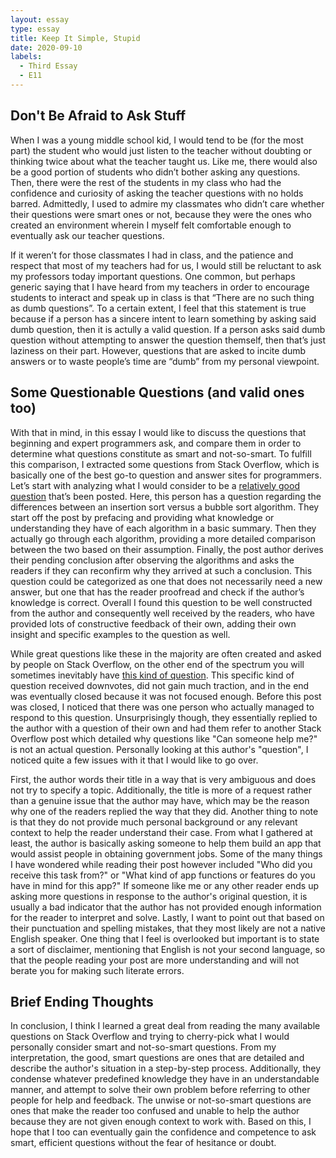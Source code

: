 ```yaml
---
layout: essay
type: essay
title: Keep It Simple, Stupid
date: 2020-09-10
labels:
  - Third Essay
  - E11
---
```


## Don't Be Afraid to Ask Stuff

When I was a young middle school kid, I would tend to be (for the most part) the student who would just listen to the teacher without doubting or thinking twice about what the teacher taught us. Like me, there would also be a good portion of students who didn’t bother asking any questions. Then, there were the rest of the students in my class who had the confidence and curiosity of asking the teacher questions with no holds barred. Admittedly, I used to admire my classmates who didn’t care whether their questions were smart ones or not, because they were the ones who created an environment wherein I myself felt comfortable enough to eventually ask our teacher questions. 

If it weren’t for those classmates I had in class, and the patience and respect that most of my teachers had for us, I would still be reluctant to ask my professors today important questions. One common, but perhaps generic saying that I have heard from my teachers in order to encourage students to interact and speak up in class is that “There are no such thing as dumb questions”. To a certain extent, I feel that this statement is true because if a person has a sincere intent to learn something by asking said dumb question, then it is actully a valid question. If a person asks said dumb question without attempting to answer the question themself, then that’s just laziness on their part. However, questions that are asked to incite dumb answers or to waste people’s time are “dumb” from my personal viewpoint. 

## Some Questionable Questions (and valid ones too)

With that in mind, in this essay I would like to discuss the questions that beginning and expert programmers ask, and compare them in order to determine what questions constitute as smart and not-so-smart. To fulfill this comparison, I extracted some questions from Stack Overflow, which is basically one of the best go-to question and answer sites for programmers. Let’s start with analyzing what I would consider to be a [relatively good question](https://stackoverflow.com/questions/17270628/insertion-sort-vs-bubble-sort-algorithms) that’s been posted. Here, this person has a question regarding the differences between an insertion sort versus a bubble sort algorithm. They start off the post by prefacing and providing what knowledge or understanding they have of each algorithm in a basic summary. Then they actually go through each algorithm, providing a more detailed comparison between the two based on their assumption. Finally, the post author derives their pending conclusion after observing the algorithms and asks the readers if they can reconfirm why they arrived at such a conclusion. This question could be categorized as one that does not necessarily need a new answer, but one that has the reader proofread and check if the author’s knowledge is correct. Overall I found this question to be well constructed from the author and consequently well received by the readers, who have provided lots of constructive feedback of their own, adding their own insight and specific examples to the question as well.

While great questions like these in the majority are often created and asked by people on Stack Overflow, on the other end of the spectrum you will sometimes inevitably have [this kind of question](https://stackoverflow.com/questions/63842898/can-someone-help-me-building-this). This specific kind of question received downvotes, did not gain much traction, and in the end was eventually closed because it was not focused enough. Before this post was closed, I noticed that there was one person who actually managed to respond to this question. Unsurprisingly though, they essentially replied to the author with a question of their own and had them refer to another Stack Overflow post which detailed why questions like "Can someone help me?" is not an actual question. Personally looking at this author's "question", I noticed quite a few issues with it that I would like to go over. 

First, the author words their title in a way that is very ambiguous and does not try to specify a topic. Additionally, the title is more of a request rather than a genuine issue that the author may have, which may be the reason why one of the readers replied the way that they did. Another thing to note is that they do not provide much personal background or any relevant context to help the reader understand their case. From what I gathered at least, the author is basically asking someone to help them build an app that would assist people in obtaining government jobs. Some of the many things I have wondered while reading their post however included "Who did you receive this task from?" or "What kind of app functions or features do you have in mind for this app?" If someone like me or any other reader ends up asking more questions in response to the author's original question, it is usually a bad indicator that the author has not provided enough information for the reader to interpret and solve. Lastly, I want to point out that based on their punctuation and spelling mistakes, that they most likely are not a native English speaker. One thing that I feel is overlooked but important is to state a sort of disclaimer, mentioning that English is not your second language, so that the people reading your post are more understanding and will not berate you for making such literate errors.

## Brief Ending Thoughts

In conclusion, I think I learned a great deal from reading the many available questions on Stack Overflow and trying to cherry-pick what I would personally consider smart and not-so-smart questions. From my interpretation, the good, smart questions are ones that are detailed and describe the author's situation in a step-by-step process. Additionally, they condense whatever predefined knowledge they have in an understandable manner, and attempt to solve their own problem before referring to other people for help and feedback. The unwise or not-so-smart questions are ones that make the reader too confused and unable to help the author because they are not given enough context to work with. Based on this, I hope that I too can eventually gain the confidence and competence to ask smart, efficient questions without the fear of hesitance or doubt. 
